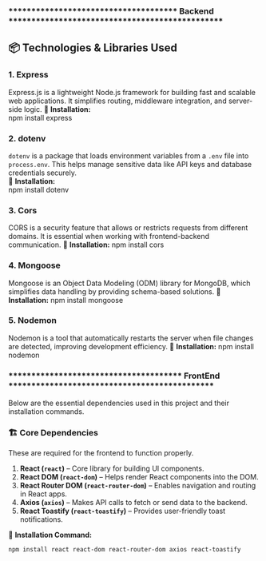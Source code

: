 
### ************************************* Backend ***********************************************

## 📦 Technologies & Libraries Used


### 1. **Express**  
Express.js is a lightweight Node.js framework for building fast and scalable web applications. It simplifies routing, middleware integration, and server-side logic. 
📌 **Installation:**  
npm install express

### 2. **dotenv**  
`dotenv` is a package that loads environment variables from a `.env` file into `process.env`. This helps manage sensitive data like API keys and database credentials securely.  
📌 **Installation:**  
npm install dotenv

### 3. **Cors**  
CORS is a security feature that allows or restricts requests from different domains. It is essential when working with frontend-backend communication.
📌 **Installation:** 
npm install cors

### 4. **Mongoose**  
Mongoose is an Object Data Modeling (ODM) library for MongoDB, which simplifies data handling by providing schema-based solutions.
📌 **Installation:** 
npm install mongoose

### 5. **Nodemon**  
Nodemon is a tool that automatically restarts the server when file changes are detected, improving development efficiency.
📌 **Installation:** 
npm install nodemon




### ************************************** FrontEnd *********************************************

Below are the essential dependencies used in this project and their installation commands.

### 🏗 **Core Dependencies**
These are required for the frontend to function properly.

1. **React (`react`)** – Core library for building UI components.  
2. **React DOM (`react-dom`)** – Helps render React components into the DOM.  
3. **React Router DOM (`react-router-dom`)** – Enables navigation and routing in React apps.  
4. **Axios (`axios`)** – Makes API calls to fetch or send data to the backend.  
5. **React Toastify (`react-toastify`)** – Provides user-friendly toast notifications.

📌 **Installation Command:**
```sh
npm install react react-dom react-router-dom axios react-toastify
